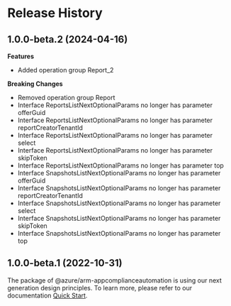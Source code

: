 # Release History
    
## 1.0.0-beta.2 (2024-04-16)
    
**Features**

  - Added operation group Report_2

**Breaking Changes**

  - Removed operation group Report
  - Interface ReportsListNextOptionalParams no longer has parameter offerGuid
  - Interface ReportsListNextOptionalParams no longer has parameter reportCreatorTenantId
  - Interface ReportsListNextOptionalParams no longer has parameter select
  - Interface ReportsListNextOptionalParams no longer has parameter skipToken
  - Interface ReportsListNextOptionalParams no longer has parameter top
  - Interface SnapshotsListNextOptionalParams no longer has parameter offerGuid
  - Interface SnapshotsListNextOptionalParams no longer has parameter reportCreatorTenantId
  - Interface SnapshotsListNextOptionalParams no longer has parameter select
  - Interface SnapshotsListNextOptionalParams no longer has parameter skipToken
  - Interface SnapshotsListNextOptionalParams no longer has parameter top
    
    
## 1.0.0-beta.1 (2022-10-31)

The package of @azure/arm-appcomplianceautomation is using our next generation design principles. To learn more, please refer to our documentation [Quick Start](https://aka.ms/js-track2-quickstart).
